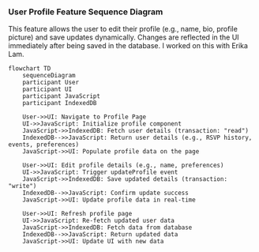 ### User Profile Feature Sequence Diagram
This feature allows the user to edit their profile (e.g., name, bio, profile picture) and save updates dynamically. Changes are reflected in the UI immediately after being saved in the database. I worked on this with Erika Lam.


```mermaid
flowchart TD
    sequenceDiagram
    participant User
    participant UI
    participant JavaScript
    participant IndexedDB

    User->>UI: Navigate to Profile Page
    UI->>JavaScript: Initialize profile component
    JavaScript->>IndexedDB: Fetch user details (transaction: "read")
    IndexedDB-->>JavaScript: Return user details (e.g., RSVP history, events, preferences)
    JavaScript->>UI: Populate profile data on the page

    User->>UI: Edit profile details (e.g., name, preferences)
    UI->>JavaScript: Trigger updateProfile event
    JavaScript->>IndexedDB: Save updated details (transaction: "write")
    IndexedDB-->>JavaScript: Confirm update success
    JavaScript->>UI: Update profile data in real-time

    User->>UI: Refresh profile page
    UI->>JavaScript: Re-fetch updated user data
    JavaScript->>IndexedDB: Fetch data from database
    IndexedDB-->>JavaScript: Return updated data
    JavaScript->>UI: Update UI with new data

```